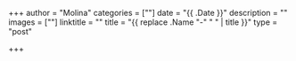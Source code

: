 +++
author = "Molina"
categories = [""]
date = "{{ .Date }}"
description = ""
images = [""]
linktitle = ""
title = "{{ replace .Name "-" " " | title }}"
type = "post"

+++
